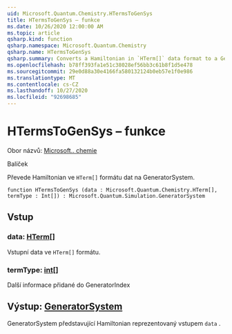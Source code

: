```yaml
---
uid: Microsoft.Quantum.Chemistry.HTermsToGenSys
title: HTermsToGenSys – funkce
ms.date: 10/26/2020 12:00:00 AM
ms.topic: article
qsharp.kind: function
qsharp.namespace: Microsoft.Quantum.Chemistry
qsharp.name: HTermsToGenSys
qsharp.summary: Converts a Hamiltonian in `HTerm[]` data format to a GeneratorSystem.
ms.openlocfilehash: b78ff393fa1e51c38028ef56bb3c61b8f1d5e478
ms.sourcegitcommit: 29e0d88a30e4166fa580132124b0eb57e1f0e986
ms.translationtype: MT
ms.contentlocale: cs-CZ
ms.lasthandoff: 10/27/2020
ms.locfileid: "92698685"
---
```

# <a name="htermstogensys-function"></a>HTermsToGenSys – funkce

Obor názvů: [Microsoft.. chemie](xref:Microsoft.Quantum.Chemistry)

Balíček [](https://nuget.org/packages/)


Převede Hamiltonian ve `HTerm[]` formátu dat na GeneratorSystem.

```qsharp
function HTermsToGenSys (data : Microsoft.Quantum.Chemistry.HTerm[], termType : Int[]) : Microsoft.Quantum.Simulation.GeneratorSystem
```


## <a name="input"></a>Vstup

### <a name="data--hterm"></a>data: [HTerm](xref:Microsoft.Quantum.Chemistry.HTerm)[]

Vstupní data ve `HTerm[]` formátu.


### <a name="termtype--int"></a>termType: [int](xref:microsoft.quantum.lang-ref.int)[]

Další informace přidané do GeneratorIndex



## <a name="output--generatorsystem"></a>Výstup: [GeneratorSystem](xref:Microsoft.Quantum.Simulation.GeneratorSystem)

GeneratorSystem představující Hamiltonian reprezentovaný vstupem `data` .
